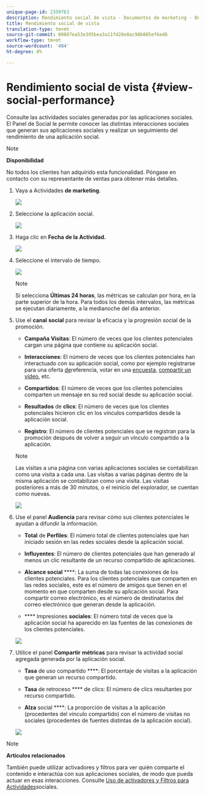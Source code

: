 ```yaml
---
unique-page-id: 2359763
description: Rendimiento social de vista - Documentos de marketing - Documentación del producto
title: Rendimiento social de vista
translation-type: tm+mt
source-git-commit: 00887ea53e395bea3a11fd28e0ac98b085ef6ed8
workflow-type: tm+mt
source-wordcount: '484'
ht-degree: 0%

---
```



# Rendimiento social de vista {#view-social-performance}

Consulte las actividades sociales generadas por las aplicaciones sociales. El Panel de Social le permite conocer las distintas interacciones sociales que generan sus aplicaciones sociales y realizar un seguimiento del rendimiento de una aplicación [](http://docs.marketo.com/display/docs/social)social.

>[!NOTE]
>
>**Disponibilidad**
>
>No todos los clientes han adquirido esta funcionalidad. Póngase en contacto con su representante de ventas para obtener más detalles.

1. Vaya a Actividades **de marketing**.

   ![](assets/login-marketing-activities.png)

1. Seleccione la aplicación social.

   ![](assets/image2014-9-23-17-3a10-3a13.png)

1. Haga clic en **Fecha** **de la** **Actividad.**

   ![](assets/image2014-9-23-17-3a10-3a22.png)

1. Seleccione el intervalo de tiempo.

   ![](assets/image2014-9-23-17-3a10-3a35.png)

   >[!NOTE]
   >
   >Si selecciona **Últimas 24 horas**, las métricas se calculan por hora, en la parte superior de la hora. Para todos los demás intervalos, las métricas se ejecutan diariamente, a la medianoche del día anterior.

1. Use el **canal** **social** para revisar la eficacia y la progresión social de la promoción.

   * **Campaña** **Visitas**: El número de veces que los clientes potenciales cargan una página que contiene su aplicación social.

   * **Interacciones**: El número de veces que los clientes potenciales han interactuado con su aplicación social, como por ejemplo registrarse para una oferta [de](../../../../product-docs/demand-generation/social/referral-offers/create-a-referral-offer.md)referencia, votar en una [encuesta](../../../../product-docs/demand-generation/social/creating-a-poll/create-a-poll.md), [compartir un vídeo](../../../../product-docs/demand-generation/landing-pages/free-form-landing-pages/add-a-video-to-a-free-form-landing-page.md), etc.

   * **Compartidos**: El número de veces que los clientes potenciales comparten un mensaje en su red social desde su aplicación social.
   * **Resultados** de **clics**: El número de veces que los clientes potenciales hicieron clic en los vínculos compartidos desde la aplicación social.

   * **Registro**: El número de clientes potenciales que se registran para la promoción después de volver a seguir un vínculo compartido a la aplicación.
   >[!NOTE]
   >
   >Las visitas a una página con varias aplicaciones sociales se contabilizan como una visita a cada una. Las visitas a varias páginas dentro de la misma aplicación se contabilizan como una visita. Las visitas posteriores a más de 30 minutos, o el reinicio del explorador, se cuentan como nuevas.

   ![](assets/image2014-9-23-17-3a11-3a16.png)

1. Use el panel **Audiencia** para revisar cómo sus clientes potenciales le ayudan a difundir la información.

   * **Total** de **Perfiles**: El número total de clientes potenciales que han iniciado sesión en las redes sociales desde la aplicación social.

   * **Influyentes**: El número de clientes potenciales que han generado al menos un clic resultante de un recurso compartido de aplicaciones.
   * **Alcance social** ****: La suma de todas las conexiones de los clientes potenciales. Para los clientes potenciales que comparten en las redes sociales, este es el número de amigos que tienen en el momento en que comparten desde su aplicación social. Para compartir correo electrónico, es el número de destinatarios del correo electrónico que generan desde la aplicación.

   * **** Impresiones **sociales**: El número total de veces que la aplicación social ha aparecido en las fuentes de las conexiones de los clientes potenciales.

   ![](assets/image2014-9-23-17-3a11-3a26.png)

1. Utilice el panel **Compartir** **métricas** para revisar la actividad social agregada generada por la aplicación social.

   * **Tasa** de uso compartido ****: El porcentaje de visitas a la aplicación que generan un recurso compartido.

   * **Tasa** de retroceso **** de clics: El número de clics resultantes por recurso compartido.

   * **Alza** social ****: La proporción de visitas a la aplicación (procedentes del vínculo compartido) con el número de visitas no sociales (procedentes de fuentes distintas de la aplicación social).

   ![](assets/image2014-9-23-17-3a11-3a35.png)

>[!NOTE]
>
>**Artículos relacionados**
>
>También puede utilizar activadores y filtros para ver quién comparte el contenido e interactúa con sus aplicaciones sociales, de modo que pueda actuar en esas interacciones. Consulte [Uso de activadores y Filtros para Actividades](triggers-and-filters-for-social-activities.md)sociales.

